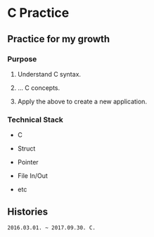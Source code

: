 # C Practice

## Practice for my growth

### Purpose

1. Understand C syntax.

2. ... C concepts.

3. Apply the above to create a new application.

### Technical Stack

* C

* Struct

* Pointer

* File In/Out

* etc

## Histories

    2016.03.01. ~ 2017.09.30. C.